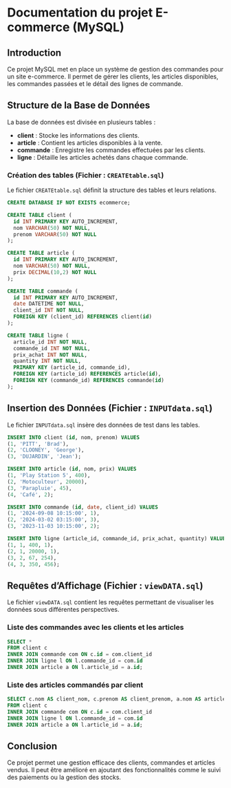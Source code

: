 # Documentation du projet E-commerce (MySQL)

## Introduction
Ce projet MySQL met en place un système de gestion des commandes pour un site e-commerce. Il permet de gérer les clients, les articles disponibles, les commandes passées et le détail des lignes de commande.

## Structure de la Base de Données
La base de données est divisée en plusieurs tables :
- **client** : Stocke les informations des clients.
- **article** : Contient les articles disponibles à la vente.
- **commande** : Enregistre les commandes effectuées par les clients.
- **ligne** : Détaille les articles achetés dans chaque commande.

### Création des tables (Fichier : `CREATEtable.sql`)
Le fichier `CREATEtable.sql` définit la structure des tables et leurs relations.
```sql
CREATE DATABASE IF NOT EXISTS ecommerce;

CREATE TABLE client (
  id INT PRIMARY KEY AUTO_INCREMENT,
  nom VARCHAR(50) NOT NULL,
  prenom VARCHAR(50) NOT NULL
);

CREATE TABLE article (
  id INT PRIMARY KEY AUTO_INCREMENT,
  nom VARCHAR(50) NOT NULL,
  prix DECIMAL(10,2) NOT NULL
);

CREATE TABLE commande (
  id INT PRIMARY KEY AUTO_INCREMENT,
  date DATETIME NOT NULL,
  client_id INT NOT NULL,
  FOREIGN KEY (client_id) REFERENCES client(id)
);

CREATE TABLE ligne (
  article_id INT NOT NULL,
  commande_id INT NOT NULL,
  prix_achat INT NOT NULL,
  quantity INT NOT NULL,
  PRIMARY KEY (article_id, commande_id),
  FOREIGN KEY (article_id) REFERENCES article(id),
  FOREIGN KEY (commande_id) REFERENCES commande(id)
);
```

## Insertion des Données (Fichier : `INPUTdata.sql`)
Le fichier `INPUTdata.sql` insère des données de test dans les tables.
```sql
INSERT INTO client (id, nom, prenom) VALUES
(1, 'PITT', 'Brad'),
(2, 'CLOONEY', 'George'),
(3, 'DUJARDIN', 'Jean');

INSERT INTO article (id, nom, prix) VALUES
(1, 'Play Station 5', 400),
(2, 'Motoculteur', 20000),
(3, 'Parapluie', 45),
(4, 'Café', 2);

INSERT INTO commande (id, date, client_id) VALUES
(1, '2024-09-08 10:15:00', 1),
(2, '2024-03-02 03:15:00', 3),
(3, '2023-11-03 10:15:00', 2);

INSERT INTO ligne (article_id, commande_id, prix_achat, quantity) VALUES
(1, 1, 400, 1),
(2, 1, 20000, 1),
(3, 2, 67, 254),
(4, 3, 350, 456);
```

## Requêtes d’Affichage (Fichier : `viewDATA.sql`)
Le fichier `viewDATA.sql` contient les requêtes permettant de visualiser les données sous différentes perspectives.

### Liste des commandes avec les clients et les articles
```sql
SELECT * 
FROM client c
INNER JOIN commande com ON c.id = com.client_id
INNER JOIN ligne l ON l.commande_id = com.id
INNER JOIN article a ON l.article_id = a.id;
```

### Liste des articles commandés par client
```sql
SELECT c.nom AS client_nom, c.prenom AS client_prenom, a.nom AS article_nom, l.quantity
FROM client c
INNER JOIN commande com ON c.id = com.client_id
INNER JOIN ligne l ON l.commande_id = com.id
INNER JOIN article a ON l.article_id = a.id;
```

## Conclusion
Ce projet permet une gestion efficace des clients, commandes et articles vendus. Il peut être amélioré en ajoutant des fonctionnalités comme le suivi des paiements ou la gestion des stocks.

